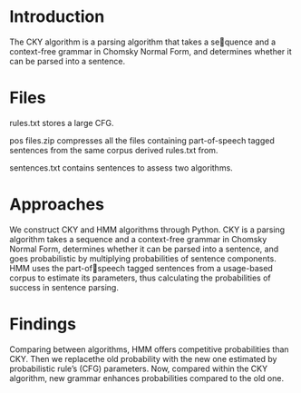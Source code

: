 # Introduction
The CKY algorithm is a parsing algorithm that takes a sequence and a context-free grammar in Chomsky Normal Form, and determines whether it can be parsed into a sentence. 

# Files
rules.txt stores a large CFG.

pos files.zip compresses all the files containing part-of-speech tagged sentences from the same corpus derived rules.txt from.

sentences.txt contains sentences to assess two algorithms.


# Approaches 
We construct CKY and HMM algorithms through Python. CKY is a parsing algorithm takes a sequence and a context-free grammar in Chomsky Normal Form, determines whether it can be parsed into a sentence, and goes probabilistic by multiplying probabilities of sentence components. HMM uses the part-ofspeech tagged sentences from a usage-based corpus to estimate its parameters, thus calculating the probabilities
of success in sentence parsing.

# Findings 
 Comparing between algorithms, HMM offers competitive probabilities than CKY. Then we replacethe old probability with the new one estimated by probabilistic rule’s (CFG) parameters. Now, compared within the CKY algorithm, new grammar enhances probabilities compared to the old one.
